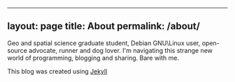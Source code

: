    ---
   layout: page
   title: About
   permalink: /about/
   ---
Geo and spatial science graduate student, Debian GNU\Linux user, open-source advocate, runner and dog lover. I'm navigating this strange new world of programming, blogging and sharing. Bare with me. 

This blog was created using [Jekyll](https://github.com/jekyll/jekyll)
